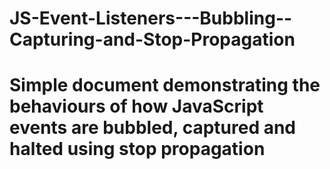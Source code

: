 # JS-Event-Listeners---Bubbling--Capturing-and-Stop-Propagation

# Simple document demonstrating the behaviours of how JavaScript events are bubbled, captured and halted using stop propagation
